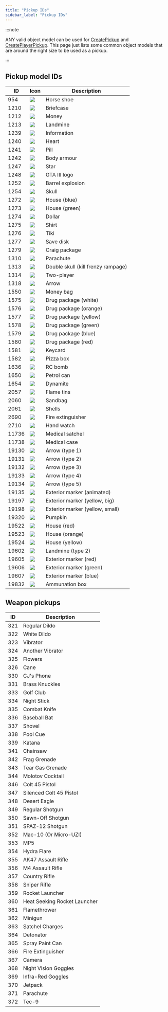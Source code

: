 ```yaml
---
title: "Pickup IDs"
sidebar_label: "Pickup IDs"
---
```


:::note

ANY valid object model can be used for [CreatePickup](../functions/CreatePickup) and [CreatePlayerPickup](../functions/CreatePlayerPickup). This page just lists some common object models that are around the right size to be used as a pickup.

:::

## Pickup model IDs

| ID    | Icon                                                           | Description                        |
| ----- | -------------------------------------------------------------- | ---------------------------------- |
| 954   | ![](https://assets.open.mp/assets/images/pickups/pickup1.png)  | Horse shoe                         |
| 1210  | ![](https://assets.open.mp/assets/images/pickups/pickup2.png)  | Briefcase                          |
| 1212  | ![](https://assets.open.mp/assets/images/pickups/pickup3.png)  | Money                              |
| 1213  | ![](https://assets.open.mp/assets/images/pickups/pickup4.png)  | Landmine                           |
| 1239  | ![](https://assets.open.mp/assets/images/pickups/pickup5.png)  | Information                        |
| 1240  | ![](https://assets.open.mp/assets/images/pickups/pickup6.png)  | Heart                              |
| 1241  | ![](https://assets.open.mp/assets/images/pickups/pickup7.png)  | Pill                               |
| 1242  | ![](https://assets.open.mp/assets/images/pickups/pickup8.png)  | Body armour                        |
| 1247  | ![](https://assets.open.mp/assets/images/pickups/pickup9.png)  | Star                               |
| 1248  | ![](https://assets.open.mp/assets/images/pickups/pickup10.png) | GTA III logo                       |
| 1252  | ![](https://assets.open.mp/assets/images/pickups/pickup11.png) | Barrel explosion                   |
| 1254  | ![](https://assets.open.mp/assets/images/pickups/pickup12.png) | Skull                              |
| 1272  | ![](https://assets.open.mp/assets/images/pickups/pickup13.png) | House (blue)                       |
| 1273  | ![](https://assets.open.mp/assets/images/pickups/pickup14.png) | House (green)                      |
| 1274  | ![](https://assets.open.mp/assets/images/pickups/pickup15.png) | Dollar                             |
| 1275  | ![](https://assets.open.mp/assets/images/pickups/pickup16.png) | Shirt                              |
| 1276  | ![](https://assets.open.mp/assets/images/pickups/pickup17.png) | Tiki                               |
| 1277  | ![](https://assets.open.mp/assets/images/pickups/pickup18.png) | Save disk                          |
| 1279  | ![](https://assets.open.mp/assets/images/pickups/pickup19.png) | Craig package                      |
| 1310  | ![](https://assets.open.mp/assets/images/pickups/pickup20.png) | Parachute                          |
| 1313  | ![](https://assets.open.mp/assets/images/pickups/pickup21.png) | Double skull (kill frenzy rampage) |
| 1314  | ![](https://assets.open.mp/assets/images/pickups/pickup22.png) | Two-player                         |
| 1318  | ![](https://assets.open.mp/assets/images/pickups/pickup23.png) | Arrow                              |
| 1550  | ![](https://assets.open.mp/assets/images/pickups/pickup24.png) | Money bag                          |
| 1575  | ![](https://assets.open.mp/assets/images/pickups/pickup25.png) | Drug package (white)               |
| 1576  | ![](https://assets.open.mp/assets/images/pickups/pickup26.png) | Drug package (orange)              |
| 1577  | ![](https://assets.open.mp/assets/images/pickups/pickup27.png) | Drug package (yellow)              |
| 1578  | ![](https://assets.open.mp/assets/images/pickups/pickup28.png) | Drug package (green)               |
| 1579  | ![](https://assets.open.mp/assets/images/pickups/pickup29.png) | Drug package (blue)                |
| 1580  | ![](https://assets.open.mp/assets/images/pickups/pickup30.png) | Drug package (red)                 |
| 1581  | ![](https://assets.open.mp/assets/images/pickups/pickup31.png) | Keycard                            |
| 1582  | ![](https://assets.open.mp/assets/images/pickups/pickup32.png) | Pizza box                          |
| 1636  | ![](https://assets.open.mp/assets/images/pickups/pickup33.png) | RC bomb                            |
| 1650  | ![](https://assets.open.mp/assets/images/pickups/pickup34.png) | Petrol can                         |
| 1654  | ![](https://assets.open.mp/assets/images/pickups/pickup35.png) | Dynamite                           |
| 2057  | ![](https://assets.open.mp/assets/images/pickups/pickup36.png) | Flame tins                         |
| 2060  | ![](https://assets.open.mp/assets/images/pickups/pickup37.png) | Sandbag                            |
| 2061  | ![](https://assets.open.mp/assets/images/pickups/pickup38.png) | Shells                             |
| 2690  | ![](https://assets.open.mp/assets/images/pickups/pickup39.png) | Fire extinguisher                  |
| 2710  | ![](https://assets.open.mp/assets/images/pickups/pickup40.png) | Hand watch                         |
| 11736 | ![](https://assets.open.mp/assets/images/pickups/pickup41.png) | Medical satchel                    |
| 11738 | ![](https://assets.open.mp/assets/images/pickups/pickup42.png) | Medical case                       |
| 19130 | ![](https://assets.open.mp/assets/images/pickups/pickup43.png) | Arrow (type 1)                     |
| 19131 | ![](https://assets.open.mp/assets/images/pickups/pickup44.png) | Arrow (type 2)                     |
| 19132 | ![](https://assets.open.mp/assets/images/pickups/pickup45.png) | Arrow (type 3)                     |
| 19133 | ![](https://assets.open.mp/assets/images/pickups/pickup46.png) | Arrow (type 4)                     |
| 19134 | ![](https://assets.open.mp/assets/images/pickups/pickup47.png) | Arrow (type 5)                     |
| 19135 | ![](https://assets.open.mp/assets/images/pickups/pickup48.png) | Exterior marker (animated)         |
| 19197 | ![](https://assets.open.mp/assets/images/pickups/pickup49.png) | Exterior marker (yellow, big)      |
| 19198 | ![](https://assets.open.mp/assets/images/pickups/pickup50.png) | Exterior marker (yellow, small)    |
| 19320 | ![](https://assets.open.mp/assets/images/pickups/pickup51.png) | Pumpkin                            |
| 19522 | ![](https://assets.open.mp/assets/images/pickups/pickup52.png) | House (red)                        |
| 19523 | ![](https://assets.open.mp/assets/images/pickups/pickup53.png) | House (orange)                     |
| 19524 | ![](https://assets.open.mp/assets/images/pickups/pickup54.png) | House (yellow)                     |
| 19602 | ![](https://assets.open.mp/assets/images/pickups/pickup55.png) | Landmine (type 2)                  |
| 19605 | ![](https://assets.open.mp/assets/images/pickups/pickup56.png) | Exterior marker (red)              |
| 19606 | ![](https://assets.open.mp/assets/images/pickups/pickup57.png) | Exterior marker (green)            |
| 19607 | ![](https://assets.open.mp/assets/images/pickups/pickup58.png) | Exterior marker (blue)             |
| 19832 | ![](https://assets.open.mp/assets/images/pickups/pickup59.png) | Ammunation box                     |

## Weapon pickups

| ID  | Description                  |
| --- | ---------------------------- |
| 321 | Regular Dildo                |
| 322 | White Dildo                  |
| 323 | Vibrator                     |
| 324 | Another Vibrator             |
| 325 | Flowers                      |
| 326 | Cane                         |
| 330 | CJ's Phone                   |
| 331 | Brass Knuckles               |
| 333 | Golf Club                    |
| 334 | Night Stick                  |
| 335 | Combat Knife                 |
| 336 | Baseball Bat                 |
| 337 | Shovel                       |
| 338 | Pool Cue                     |
| 339 | Katana                       |
| 341 | Chainsaw                     |
| 342 | Frag Grenade                 |
| 343 | Tear Gas Grenade             |
| 344 | Molotov Cocktail             |
| 346 | Colt 45 Pistol               |
| 347 | Silenced Colt 45 Pistol      |
| 348 | Desert Eagle                 |
| 349 | Regular Shotgun              |
| 350 | Sawn-Off Shotgun             |
| 351 | SPAZ-12 Shotgun              |
| 352 | Mac-10 (Or Micro-UZI)        |
| 353 | MP5                          |
| 354 | Hydra Flare                  |
| 355 | AK47 Assault Rifle           |
| 356 | M4 Assault Rifle             |
| 357 | Country Rifle                |
| 358 | Sniper Rifle                 |
| 359 | Rocket Launcher              |
| 360 | Heat Seeking Rocket Launcher |
| 361 | Flamethrower                 |
| 362 | Minigun                      |
| 363 | Satchel Charges              |
| 364 | Detonator                    |
| 365 | Spray Paint Can              |
| 366 | Fire Extinguisher            |
| 367 | Camera                       |
| 368 | Night Vision Goggles         |
| 369 | Infra-Red Goggles            |
| 370 | Jetpack                      |
| 371 | Parachute                    |
| 372 | Tec-9                        |
